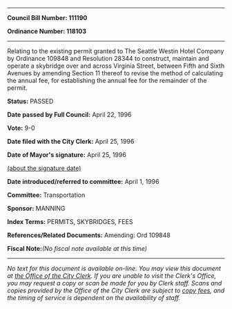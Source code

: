 

********

**Council Bill Number: 111190**
   
**Ordinance Number: 118103**
********

 Relating to the existing permit granted to The Seattle Westin Hotel Company by Ordinance 109848 and Resolution 28344 to construct, maintain and operate a skybridge over and across Virginia Street, between Fifth and Sixth Avenues by amending Section 11 thereof to revise the method of calculating the annual fee, for establishing the annual fee for the remainder of the permit.

**Status:** PASSED
   
**Date passed by Full Council:** April 22, 1996
   
**Vote:** 9-0
   
**Date filed with the City Clerk:** April 25, 1996
   
**Date of Mayor's signature:** April 25, 1996
   
[(about the signature date)](/~public/approvaldate.htm)
   
   
   
**Date introduced/referred to committee:** April 1, 1996
   
**Committee:** Transportation
   
**Sponsor:** MANNING
   
   
**Index Terms:** PERMITS, SKYBRIDGES, FEES

**References/Related Documents:** Amending: Ord 109848

**Fiscal Note:**_(No fiscal note available at this time)_
********

_No text for this document is available on-line. You may view this document at [the Office of the City Clerk](http://www.seattle.gov/leg/clerk/contactUs.htm). If you are unable to visit the Clerk's Office, you may request a copy or scan be made for you by Clerk staff. Scans and copies provided by the Office of the City Clerk are subject to [copy fees](http://clerk.seattle.gov/~public/clerkfees.htm), and the timing of service is dependent on the availability of staff._

